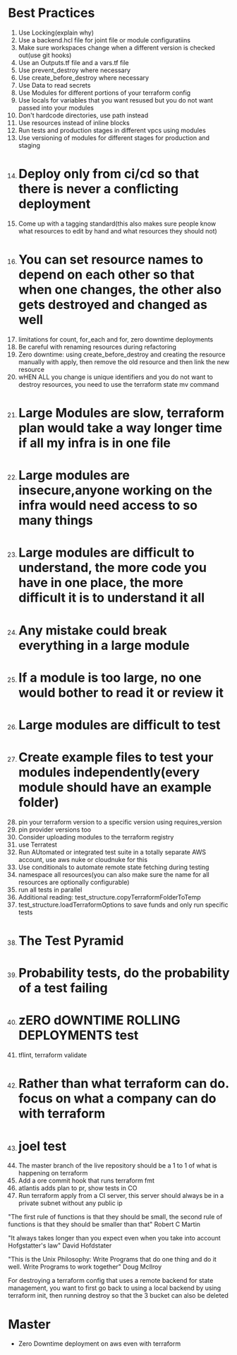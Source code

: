 # Best Practices
1. Use Locking(explain why)
2. Use a backend.hcl file for joint file or module configuratiins
3. Make sure workspaces change when a different version is checked out(use git hooks)
4. Use an Outputs.tf file and a vars.tf file
5. Use prevent_destroy where necessary
6. Use create_before_destroy where necessary
7. Use Data to read secrets
8. Use Modules for different portions of your terraform config
9. Use locals for variables that you want resused but you do not want passed into your modules
10. Don't hardcode directories, use path instead
11. Use resources instead of inline blocks
12. Run tests and production stages in different vpcs using modules
13. Use versioning of modules for different stages for production and staging 
14. # Deploy only from ci/cd so that there is never a conflicting deployment
15. Come up with a tagging standard(this also makes sure people know what resources to edit by hand and what resources they should not)
16. # You can set resource names to depend on each other so that when one changes, the other also gets destroyed and changed as well
17. limitations for count, for_each and for, zero downtime deployments
18. Be careful with renaming resources during refactoring
19. Zero downtime: using create_before_destroy and creating the resource manually with apply, then remove the old resource and then link the new resource
20. wHEN ALL you change is unique identifiers and you do not want to destroy resources, you need to use the terraform state mv command
21. # Large Modules are slow, terraform plan would take a way longer time if all my infra is in one file
22. # Large modules are insecure,anyone working on the infra would need access to so many things
23. # Large modules are difficult to understand, the more code you have in one place, the more difficult it is to understand it all
24. # Any mistake could break everything in a large module
25. # If a module is too large, no one would bother to read it or review it
26. # Large modules are difficult to test
27. # Create example files to test your modules independently(every module should have an example folder)
28. pin your terraform version to a specific version using requires_version
29. pin provider versions too
30. Consider uploading modules to the terraform registry
31. use Terratest
32. Run AUtomated or integrated test suite in a totally separate AWS account, use aws nuke or cloudnuke for this
33. Use conditionals to automate remote state fetching during testing
34. namespace all resources(you can also make sure the name for all resources are optionally configurable)
35. run all tests in parallel
36. Additional reading: test_structure.copyTerraformFolderToTemp
37. test_structure.loadTerraformOptions to save funds and only run specific tests
38. # The Test Pyramid  
39. # Probability tests, do the probability of a test failing
40. # zERO dOWNTIME ROLLING DEPLOYMENTS test
41. tflint, terraform validate
42. # Rather than what terraform can do. focus on what a company can do with terraform
43. # joel test
44. The master branch of the live repository should be a 1 to 1 of what is happening on terraform
45. Add a ore commit hook that runs terraform fmt
46. atlantis adds plan to pr, show tests in CO
47. Run terraform apply from a CI server, this server should always be in a private subnet without any public ip


"The first rule of functions is that they should be small, the second rule of functions is that they should be smaller than that" Robert C Martin


"It always takes longer than you expect even when you take into account Hofgstatter's law" David Hofdstater

"This is the Unix Philosophy: Write Programs that do one thing and do it well. Write Programs to work together" Doug Mcllroy




For destroying a terraform config that uses a remote backend for state management, you want to first go back to using a local backend by using terraform init, then running destroy so that the 3 bucket can also be deleted




# Master 
- Zero Downtime deployment on aws even with terraform